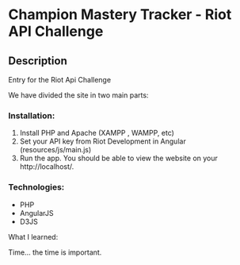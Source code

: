 # Champion Mastery Tracker - Riot API Challenge

## Description 

Entry for the Riot Api Challenge

We have divided the site in two main parts:


### Installation:

1. Install PHP and Apache (XAMPP , WAMPP, etc)
2. Set your API key from Riot Development in Angular (resources/js/main.js)
3. Run the app. You should be able to view the website on your http://localhost/.


### Technologies:

<ul>
<li>PHP</li>
<li>AngularJS</li>
<li>D3JS</li>
</ul>

What I learned:

Time... the time is important.
